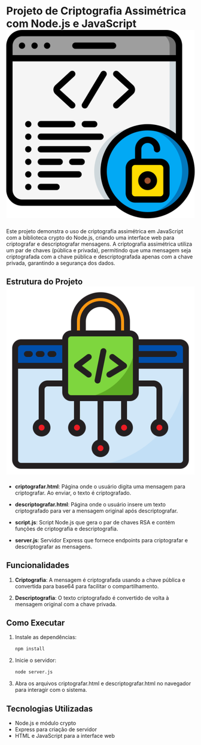 # Projeto de Criptografia Assimétrica com Node.js e JavaScript ![alt text](image.png)

Este projeto demonstra o uso de criptografia assimétrica em JavaScript com a biblioteca crypto do Node.js, criando uma interface web para criptografar e descriptografar mensagens. A criptografia assimétrica utiliza um par de chaves (pública e privada), permitindo que uma mensagem seja criptografada com a chave pública e descriptografada apenas com a chave privada, garantindo a segurança dos dados.

## Estrutura do Projeto ![alt text](image-1.png)

- **criptografar.html**: Página onde o usuário digita uma mensagem para criptografar. Ao enviar, o texto é criptografado.

- **descriptografar.html**: Página onde o usuário insere um texto criptografado para ver a mensagem original após descriptografar.

- **script.js**: Script Node.js que gera o par de chaves RSA e contém funções de criptografia e descriptografia.

- **server.js**: Servidor Express que fornece endpoints para criptografar e descriptografar as mensagens.

## Funcionalidades

1. **Criptografia**: A mensagem é criptografada usando a chave pública e convertida para base64 para facilitar o compartilhamento.

2. **Descriptografia**: O texto criptografado é convertido de volta à mensagem original com a chave privada.

## Como Executar

1. Instale as dependências:
   ```bash
   npm install

2. Inicie o servidor:
   ```bash
   node server.js

3. Abra os arquivos criptografar.html e descriptografar.html no navegador para interagir com o sistema.

## Tecnologias Utilizadas

- Node.js e módulo crypto
- Express para criação de servidor
- HTML e JavaScript para a interface web
